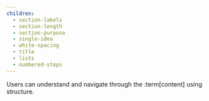 ```yaml
---
children:
  - section-labels
  - section-length
  - section-purpose
  - single-idea
  - white-spacing
  - title
  - lists
  - numbered-steps
---
```


Users can understand and navigate through the :term[content] using structure.
